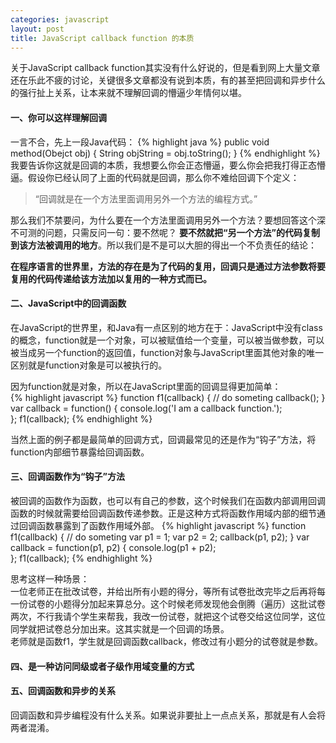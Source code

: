 ```yaml
---
categories: javascript
layout: post
title: JavaScript callback function 的本质
---
```


关于JavaScript callback function其实没有什么好说的，但是看到网上大量文章还在乐此不疲的讨论，关键很多文章都没有说到本质，有的甚至把回调和异步什么的强行扯上关系，让本来就不理解回调的懵逼少年情何以堪。

#### 一、你可以这样理解回调

一言不合，先上一段Java代码：
{% highlight java %}
public void method(Obejct obj) {
    String objString = obj.toString();
}
{% endhighlight %}
我要告诉你这就是回调的本质，我想要么你会正态懵逼，要么你会把我打得正态懵逼。假设你已经认同了上面的代码就是回调，那么你不难给回调下个定义：   

> “回调就是在一个方法里面调用另外一个方法的编程方式。”

那么我们不禁要问，为什么要在一个方法里面调用另外一个方法？要想回答这个深不可测的问题，只需反问一句：要不然呢？
**要不然就把“另一个方法”的代码复制到该方法被调用的地方**。所以我们是不是可以大胆的得出一个不负责任的结论：    

**在程序语言的世界里，方法的存在是为了代码的复用，回调只是通过方法参数将要复用的代码传递给该方法加以复用的一种方式而已。**    

#### 二、JavaScript中的回调函数

在JavaScript的世界里，和Java有一点区别的地方在于：JavaScript中没有class的概念，function就是一个对象，可以被赋值给一个变量，可以被当做参数，可以被当成另一个function的返回值，function对象与JavaScript里面其他对象的唯一区别就是function对象是可以被执行的。   

因为function就是对象，所以在JavaScript里面的回调显得更加简单：    
{% highlight javascript %}
function f1(callback) {
    // do someting
    callback();
}
var callback = function() {
    console.log('I am a callback function.');	
};
f1(callback);
{% endhighlight %}

当然上面的例子都是最简单的回调方式，回调最常见的还是作为“钩子”方法，将function内部细节暴露给回调函数。

#### 三、回调函数作为“钩子”方法

被回调的函数作为函数，也可以有自己的参数，这个时候我们在函数内部调用回调函数的时候就需要给回调函数传递参数。正是这种方式将函数作用域内部的细节通过回调函数暴露到了函数作用域外部。
{% highlight javascript %}
function f1(callback) {
    // do someting
    var p1 = 1;
    var p2 = 2;
    callback(p1, p2);
}
var callback = function(p1, p2) {
    console.log(p1 + p2);	
};
f1(callback);
{% endhighlight %}

思考这样一种场景：    
一位老师正在批改试卷，并给出所有小题的得分，等所有试卷批改完毕之后再将每一份试卷的小题得分加起来算总分。这个时候老师发现他会倒腾（遍历）这批试卷两次，不行我请个学生来帮我，我改一份试卷，就把这个试卷交给这位同学，这位同学就把试卷总分加出来。这其实就是一个回调的场景。    
老师就是函数f1，学生就是回调函数callback，修改过有小题分的试卷就是参数。

#### 四、是一种访问同级或者子级作用域变量的方式


#### 五、回调函数和异步的关系
回调函数和异步编程没有什么关系。如果说非要扯上一点点关系，那就是有人会将两者混淆。







